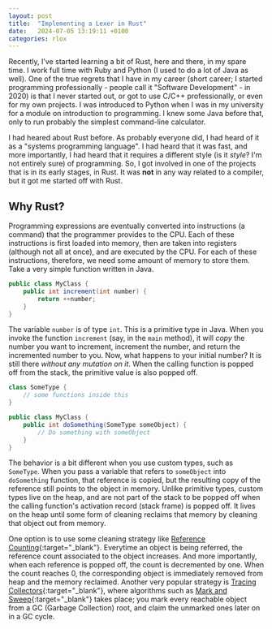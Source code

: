 ```yaml
---
layout: post
title:  "Implementing a Lexer in Rust"
date:   2024-07-05 13:19:11 +0100
categories: rlox
---
```



Recently, I've started learning a bit of Rust, here and there, in my spare time. I work full time with Ruby and Python (I used to do a lot of Java as well). One of the true regrets that I have in my career (short career; I started programming professionally - people call it "Software Development" - in 2020) is that I never started out, or got to use C/C++ professionally, or even for my own projects. I was introduced to Python when I was in my university for a module on introduction to programming. I knew some Java before that, only to run probably the simplest command-line calculator. 

I had heared about Rust before. As probably everyone did, I had heard of it as a "systems programming language". I had heard that it was fast, and more importantly, I had heard that it requires a different style (is it _style_? I'm not entirely sure) of programming. So, I got involved in one of the projects that is in its early stages, in Rust. It was **not** in any way related to a compiler, but it got me started off with Rust.

## Why Rust?

Programming expressions are eventually converted into instructions (a command) that the programmer provides to the CPU. Each of these instructions is first loaded into memory, then are taken into registers (although not all at once), and are executed by the CPU. For each of these instructions, therefore, we need some amount of memory to store them. Take a very simple function written in Java.

```java
public class MyClass {
    public int increment(int number) {
        return ++number;
    }
}
```

The variable `number` is of type `int`. This is a primitive type in Java. When you invoke the function `increment` (say, in the `main` method), it will _copy_ the number you want to increment, increment the number, and return the incremented number to you. Now, what happens to your initial number? It is still there _without any mutation on it_. When the calling function is popped off from the stack, the primitive value is also popped off.

```java
class SomeType {
    // some functions inside this
}

public class MyClass {
    public int doSomething(SomeType someObject) {
        // Do something with someObject
    }
}
```

The behavior is a bit different when you use custom types, such as `SomeType`. When you pass a variable that refers to `someObject` into `doSomething` function, that reference is copied, but the resulting copy of the reference still points to the object in memory. Unlike primitive types, custom types live on the heap, and are not part of the stack to be popped off when the calling function's activation record (stack frame) is popped off. It lives on the heap until some form of cleaning reclaims that memory by cleaning that object out from memory.

One option is to use some cleaning strategy like [Reference Counting](https://en.wikipedia.org/wiki/Reference_counting){:target="_blank"}. Everytime an object is being referred, the reference count associated to the object increases. And more importantly, when each reference is popped off, the count is decremented by one. When the count reaches 0, the corresponding object is immediately removed from heap and the memory reclaimed. Another very popular strategy is [Tracing Collectors](https://en.wikipedia.org/wiki/Tracing_garbage_collection){:target="_blank"}, where algorithms such as [Mark and Sweep](https://www.cs.odu.edu/~zeil/cs330/f13/Public/garbageCollection/garbageCollection-htmlsu5.html){:target="_blank"} takes place; you mark every reachable object from a GC (Garbage Collection) root, and claim the unmarked ones later on in a GC cycle. 
